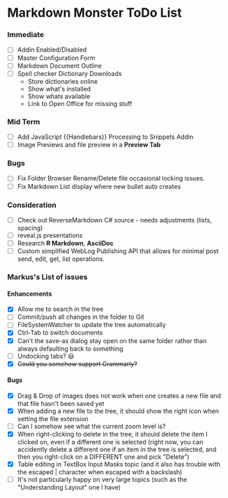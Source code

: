 ﻿# Markdown Monster ToDo List

### Immediate
* [ ] Addin Enabled/Disabled
* [ ] Master Configuration Form
* [ ] Markdown Document Outline
* [ ] Spell checker Dictionary Downloads
    * Store dictionaries online
    * Show what's installed
    * Show whats available
    * Link to Open Office for missing stuff

### Mid Term
* [ ] Add JavaScript {{Handlebars}} Processing to Snippets Addin
* [ ] Image Previews and file preview in a **Preview Tab**

### Bugs
* [ ] Fix Folder Browser Rename/Delete file occasional locking issues.
* [ ] Fix Markdown List display where new bullet auto creates

### Consideration
* [ ] Check out ReverseMarkdown C# source - needs adjustments (lists, spacing)
* [ ] reveal.js presentations
* [ ] Research **R Markdown**, **AsciiDoc**
* [ ] Custom simplified WebLog Publishing API that allows for minimal post send, edit, get, list operations.

### Markus's List of issues

#### Enhancements
    
* [x] Allow me to search in the tree
* [ ] Commit/push all changes in the folder to Git
* [ ] FileSystemWatcher to update the tree automatically
* [x] Ctrl-Tab to switch documents
* [x] Can't the save-as dialog stay open on the same folder rather than always defaulting back to something
* [ ] Undocking tabs? :smiley:
* [x] ~~Could you somehow support Grammarly?~~

#### Bugs 

* [x] Drag & Drop of images does not work when one creates a new file and that file hasn't been saved yet
* [x] When adding a new file to the tree, it should show the right icon when setting the file extension
* [ ] Can I somehow see what the current zoom level is?
* [x] When right-clicking to delete in the tree, it should delete the item I clicked on, even if a different one is selected (right now, you can accidently delete a different one if an item in the tree is selected, and then you right-click on a DIFFERENT one and pick "Delete")
* [x] Table editing in TextBox Input Masks topic (and it also has trouble with the escaped | character when escaped with a backslash)
* [ ] It's not particularly happy on very large topics (such as the "Understanding Layout" one I have)
